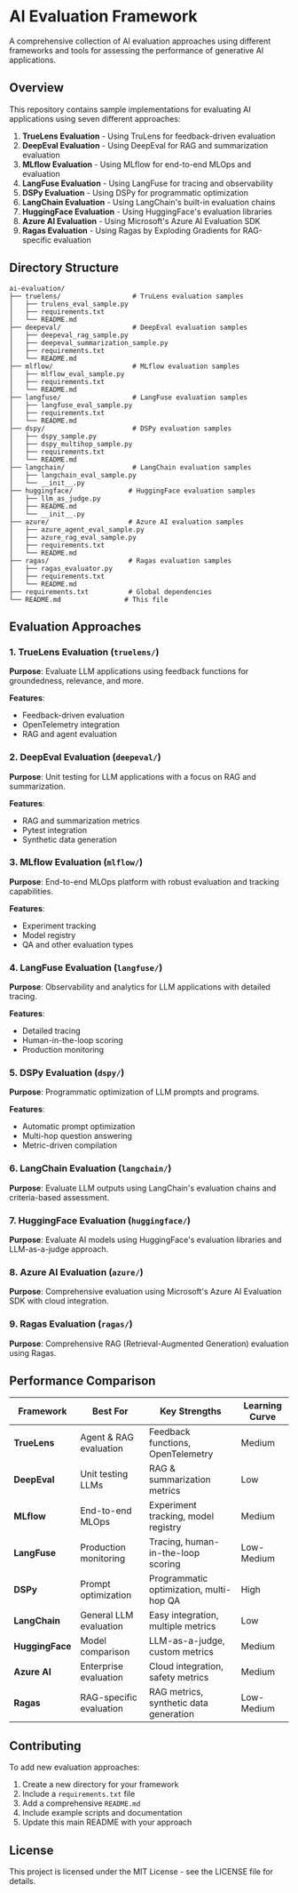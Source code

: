 # AI Evaluation Framework

A comprehensive collection of AI evaluation approaches using different frameworks and tools for assessing the performance of generative AI applications.

## Overview

This repository contains sample implementations for evaluating AI applications using seven different approaches:

1. **TrueLens Evaluation** - Using TruLens for feedback-driven evaluation
2. **DeepEval Evaluation** - Using DeepEval for RAG and summarization evaluation
3. **MLflow Evaluation** - Using MLflow for end-to-end MLOps and evaluation
4. **LangFuse Evaluation** - Using LangFuse for tracing and observability
5. **DSPy Evaluation** - Using DSPy for programmatic optimization
6. **LangChain Evaluation** - Using LangChain's built-in evaluation chains
7. **HuggingFace Evaluation** - Using HuggingFace's evaluation libraries
8. **Azure AI Evaluation** - Using Microsoft's Azure AI Evaluation SDK
9. **Ragas Evaluation** - Using Ragas by Exploding Gradients for RAG-specific evaluation

## Directory Structure

```
ai-evaluation/
├── truelens/                  # TruLens evaluation samples
│   ├── trulens_eval_sample.py
│   ├── requirements.txt
│   └── README.md
├── deepeval/                  # DeepEval evaluation samples
│   ├── deepeval_rag_sample.py
│   ├── deepeval_summarization_sample.py
│   ├── requirements.txt
│   └── README.md
├── mlflow/                    # MLflow evaluation samples
│   ├── mlflow_eval_sample.py
│   ├── requirements.txt
│   └── README.md
├── langfuse/                  # LangFuse evaluation samples
│   ├── langfuse_eval_sample.py
│   ├── requirements.txt
│   └── README.md
├── dspy/                      # DSPy evaluation samples
│   ├── dspy_sample.py
│   ├── dspy_multihop_sample.py
│   ├── requirements.txt
│   └── README.md
├── langchain/                 # LangChain evaluation samples
│   ├── langchain_eval_sample.py
│   └── __init__.py
├── huggingface/              # HuggingFace evaluation samples
│   ├── llm_as_judge.py
│   ├── README.md
│   └── __init__.py
├── azure/                    # Azure AI evaluation samples
│   ├── azure_agent_eval_sample.py
│   ├── azure_rag_eval_sample.py
│   ├── requirements.txt
│   └── README.md
├── ragas/                    # Ragas evaluation samples
│   ├── ragas_evaluator.py
│   ├── requirements.txt
│   └── README.md
├── requirements.txt          # Global dependencies
└── README.md                # This file
```

## Evaluation Approaches

### 1. TrueLens Evaluation (`truelens/`)

**Purpose**: Evaluate LLM applications using feedback functions for groundedness, relevance, and more.

**Features**:
- Feedback-driven evaluation
- OpenTelemetry integration
- RAG and agent evaluation

### 2. DeepEval Evaluation (`deepeval/`)

**Purpose**: Unit testing for LLM applications with a focus on RAG and summarization.

**Features**:
- RAG and summarization metrics
- Pytest integration
- Synthetic data generation

### 3. MLflow Evaluation (`mlflow/`)

**Purpose**: End-to-end MLOps platform with robust evaluation and tracking capabilities.

**Features**:
- Experiment tracking
- Model registry
- QA and other evaluation types

### 4. LangFuse Evaluation (`langfuse/`)

**Purpose**: Observability and analytics for LLM applications with detailed tracing.

**Features**:
- Detailed tracing
- Human-in-the-loop scoring
- Production monitoring

### 5. DSPy Evaluation (`dspy/`)

**Purpose**: Programmatic optimization of LLM prompts and programs.

**Features**:
- Automatic prompt optimization
- Multi-hop question answering
- Metric-driven compilation

### 6. LangChain Evaluation (`langchain/`)

**Purpose**: Evaluate LLM outputs using LangChain's evaluation chains and criteria-based assessment.

### 7. HuggingFace Evaluation (`huggingface/`)

**Purpose**: Evaluate AI models using HuggingFace's evaluation libraries and LLM-as-a-judge approach.

### 8. Azure AI Evaluation (`azure/`)

**Purpose**: Comprehensive evaluation using Microsoft's Azure AI Evaluation SDK with cloud integration.

### 9. Ragas Evaluation (`ragas/`)

**Purpose**: Comprehensive RAG (Retrieval-Augmented Generation) evaluation using Ragas.

## Performance Comparison

| Framework | Best For | Key Strengths | Learning Curve |
|-----------|----------|---------------|----------------|
| **TrueLens** | Agent & RAG evaluation | Feedback functions, OpenTelemetry | Medium |
| **DeepEval** | Unit testing LLMs | RAG & summarization metrics | Low |
| **MLflow** | End-to-end MLOps | Experiment tracking, model registry | Medium |
| **LangFuse** | Production monitoring | Tracing, human-in-the-loop scoring | Low-Medium |
| **DSPy** | Prompt optimization | Programmatic optimization, multi-hop QA | High |
| **LangChain** | General LLM evaluation | Easy integration, multiple metrics | Low |
| **HuggingFace** | Model comparison | LLM-as-a-judge, custom metrics | Medium |
| **Azure AI** | Enterprise evaluation | Cloud integration, safety metrics | Medium |
| **Ragas** | RAG-specific evaluation | RAG metrics, synthetic data generation | Low-Medium |

## Contributing

To add new evaluation approaches:

1. Create a new directory for your framework
2. Include a `requirements.txt` file
3. Add a comprehensive `README.md`
4. Include example scripts and documentation
5. Update this main README with your approach

## License

This project is licensed under the MIT License - see the LICENSE file for details.

